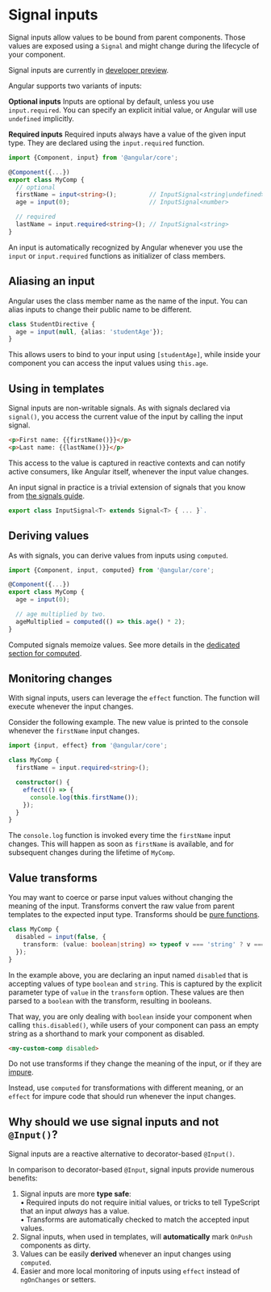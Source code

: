 # Signal inputs

Signal inputs allow values to be bound from parent components.
Those values are exposed using a `Signal` and might change during the lifecycle of your component.

<div class="alert is-helpful">

Signal inputs are currently in [developer preview](/guide/releases#developer-preview).

</div>


Angular supports two variants of inputs:

**Optional inputs**
Inputs are optional by default, unless you use `input.required`.
You can specify an explicit initial value, or Angular will use `undefined` implicitly.

**Required inputs**
Required inputs always have a value of the given input type.
They are declared using the `input.required` function.

```typescript
import {Component, input} from '@angular/core';

@Component({...})
export class MyComp {
  // optional
  firstName = input<string>();         // InputSignal<string|undefined>
  age = input(0);                      // InputSignal<number>

  // required
  lastName = input.required<string>(); // InputSignal<string>
}
```

An input is automatically recognized by Angular whenever you use the `input` or `input.required` functions as initializer of class members.

## Aliasing an input

Angular uses the class member name as the name of the input.
You can alias inputs to change their public name to be different.

```typescript
class StudentDirective {
  age = input(null, {alias: 'studentAge'});
}
```

This allows users to bind to your input using `[studentAge]`, while inside your component you can access the input values using `this.age`.

## Using in templates

Signal inputs are non-writable signals.
As with signals declared via `signal()`, you access the current value of the input by calling the input signal.

```html
<p>First name: {{firstName()}}</p>
<p>Last name: {{lastName()}}</p>
```

This access to the value is captured in reactive contexts and can notify active consumers, like Angular itself, whenever the input value changes.

An input signal in practice is a trivial extension of signals that you know from [the signals guide](/guide/signals).

```typescript
export class InputSignal<T> extends Signal<T> { ... }`.
```

## Deriving values

As with signals, you can derive values from inputs using `computed`.

```typescript
import {Component, input, computed} from '@angular/core';

@Component({...})
export class MyComp {
  age = input(0);

  // age multiplied by two.
  ageMultiplied = computed(() => this.age() * 2);
}
```

Computed signals memoize values.
See more details in the [dedicated section for computed](/guide/signals#computed-signals).

## Monitoring changes

With signal inputs, users can leverage the `effect` function.
The function will execute whenever the input changes.

Consider the following example.
The new value is printed to the console whenever the `firstName` input changes.

```typescript
import {input, effect} from '@angular/core';

class MyComp {
  firstName = input.required<string>();

  constructor() {
    effect(() => {
      console.log(this.firstName());
    });
  }
}
```

The `console.log` function is invoked every time the `firstName` input changes.
This will happen as soon as `firstName` is available, and for subsequent changes during the lifetime of `MyComp`.

## Value transforms

You may want to coerce or parse input values without changing the meaning of the input.
Transforms convert the raw value from parent templates to the expected input type.
Transforms should be [pure functions](https://en.wikipedia.org/wiki/Pure_function).

```typescript
class MyComp {
  disabled = input(false, {
    transform: (value: boolean|string) => typeof v === 'string' ? v === '' : v,
  });
}
```

In the example above, you are declaring an input named `disabled` that is accepting values of type `boolean` and `string`.
This is captured by the explicit parameter type of `value` in the `transform` option.
These values are then parsed to a `boolean` with the transform, resulting in booleans.

That way, you are only dealing with `boolean` inside your component when calling `this.disabled()`, while users of your component can pass an empty string as a shorthand to mark your component as disabled.

```html
<my-custom-comp disabled>
```

<div class="alert is-important">

Do not use transforms if they change the meaning of the input, or if they are [impure](https://en.wikipedia.org/wiki/Pure_function#Impure_functions).

Instead, use `computed` for transformations with different meaning, or an `effect` for impure code that should run whenever the input changes.

</div>

## Why should we use signal inputs and not `@Input()`?

Signal inputs are a reactive alternative to decorator-based `@Input()`.

In comparison to decorator-based `@Input`, signal inputs provide numerous benefits:

1. Signal inputs are more **type safe**:
  <br/>• Required inputs do not require initial values, or tricks to tell TypeScript that an input _always_ has a value.
  <br/>• Transforms are automatically checked to match the accepted input values.
2. Signal inputs, when used in templates, will **automatically** mark `OnPush` components as dirty.
3. Values can be easily **derived** whenever an input changes using `computed`.
4. Easier and more local monitoring of inputs using `effect` instead of `ngOnChanges` or setters.
